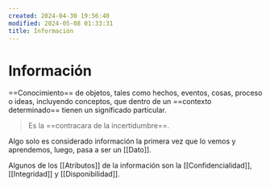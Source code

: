 ```yaml
---
created: 2024-04-30 19:56:40
modified: 2024-05-08 01:33:31
title: Información
---
```


# Información

==Conocimiento== de objetos, tales como hechos, eventos, cosas, proceso o ideas, incluyendo conceptos, que dentro de un ==contexto determinado== tienen un significado particular.

>Es la ==contracara de la incertidumbre==.

Algo solo es considerado información la primera vez que lo vemos y aprendemos, luego, pasa a ser un [[Dato]].

Algunos de los [[Atributos]] de la información son la [[Confidencialidad]], [[Integridad]] y [[Disponibilidad]].
